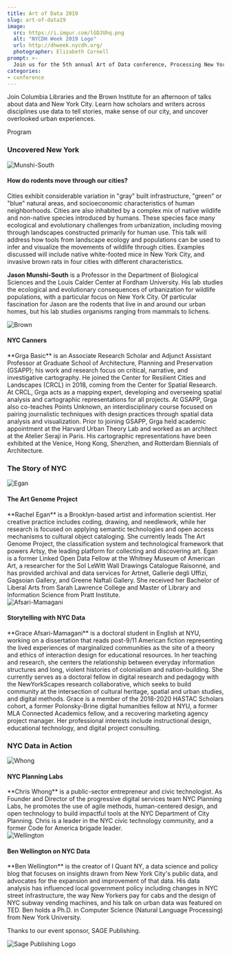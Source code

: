 ```yaml
---
title: Art of Data 2019
slug: art-of-data19
image:
  src: https://i.imgur.com/lGDJUhq.png
  alt: "NYCDH Week 2019 Logo"
  url: http://dhweek.nycdh.org/
  photographer: Elizabeth Cornell
prompt: >-
  Join us for the 5th annual Art of Data conference, Processing New York
categories:
- conference
---
```


Join Columbia Libraries and the Brown Institute for an afternoon of talks about data and New York City. Learn how scholars and writers across disciplines use data to tell stories, make sense of our city, and uncover overlooked urban experiences.

<div class="card">

<div class="card-header">
<p class="mb-0">Program</p>
</div>

<div class="card-body">
<div class="list-group list-group-flush">

<div class="list-group-item">
<h3>Uncovered New York</h3>

<div id="Munshi-South" class="row">
<div class="col-3">
<img src="/assets/imgs/art-of-data/MunshiSouth2.jpg" class="rounded img-fluid" alt="Munshi-South">
</div>
<div class="col-9">
<h4>How do rodents move through our cities?</h4>
Cities exhibit considerable variation in "gray" built infrastructure, "green" or "blue" natural areas, and socioeconomic characteristics of human neighborhoods. Cities are also inhabited by a complex mix of native wildlife and non-native species introduced by humans. These species face many ecological and evolutionary challenges from urbanization, including moving through landscapes constructed primarily for human use. This talk will address how tools from landscape ecology and populations can be used to infer and visualize the movements of wildlife through cities. Examples discussed will include native white-footed mice in New York City, and invasive brown rats in four cities with different characteristics.

**Jason Munshi-South** is a Professor in the Department of Biological Sciences and the Louis Calder Center at Fordham University. His lab studies the ecological and evolutionary consequences of urbanization for wildlife populations, with a particular focus on New York City. Of particular fascination for Jason are the rodents that live in and around our urban homes, but his lab studies organisms ranging from mammals to lichens.
</div>
</div>

<div id="Basic" class="row">
<div class="col-3">
<img src="/assets/imgs/art-of-data/gbasic-DV.jpg" class="rounded img-fluid" alt="Brown">
</div>
<div class="col-9">
<h4>NYC Canners</h4>
**Grga Basic** is an Associate Research Scholar and Adjunct Assistant Professor at Graduate School of Architecture, Planning and Preservation (GSAPP); his work and research focus on critical, narrative, and investigative cartography. He joined the Center for Resilient Cities and Landscapes (CRCL) in 2018, coming from the Center for Spatial Research. At CRCL, Grga acts as a mapping expert, developing and overseeing spatial analysis and cartographic representations for all projects. At GSAPP, Grga also co-teaches Points Unknown, an interdisciplinary course focused on pairing journalistic techniques with design practices through spatial data analysis and visualization. Prior to joining GSAPP, Grga held academic appointment at the Harvard Urban Theory Lab and worked as an architect at the Atelier Seraji in Paris. His cartographic representations have been exhibited at the Venice, Hong Kong, Shenzhen, and Rotterdam Biennials of Architecture.
</div>
</div>
</div>

<div class="list-group-item">
<h3>The Story of NYC</h3>
<div id="Egan" class="row">
<div class="col-3">
<img src="/assets/imgs/art-of-data/rachel-egan.jpg" class="rounded img-fluid" alt="Egan">
</div>
<div class="col-9">
<h4>The Art Genome Project</h4>
**Rachel Egan** is a Brooklyn-based artist and information scientist. Her creative practice includes coding, drawing, and needlework, while her research is focused on applying semantic technologies and open access mechanisms to cultural object cataloging. She currently leads The Art Genome Project, the classification system and technological framework that powers Artsy, the leading platform for collecting and discovering art. Egan is a former Linked Open Data Fellow at the Whitney Museum of American Art, a researcher for the Sol LeWitt Wall Drawings Catalogue Raisonné, and has provided archival and data services for Artnet, Gallerie degli Uffizi, Gagsoian Gallery, and Greene Naftali Gallery. She received her Bachelor of Liberal Arts from Sarah Lawrence College and Master of Library and Information Science from Pratt Institute.
</div>
</div>

<div id="Afsari-Mamagani" class="row">
<div class="col-3">
<img src="/assets/imgs/art-of-data/afsari-mamagani_headshot.jpg" class="rounded img-fluid" alt="Afsari-Mamagani">
</div>
<div class="col-9">
<h4>Storytelling with NYC Data</h4>
**Grace Afsari-Mamagani** is a doctoral student in English at NYU, working on a dissertation that reads post-9/11 American fiction representing the lived experiences of marginalized communities as the site of a theory and ethics of interaction design for educational resources. In her teaching and research, she centers the relationship between everyday information structures and long, violent histories of colonialism and nation-building. She currently serves as a doctoral fellow in digital research and pedagogy with the NewYorkScapes research collaborative, which seeks to build community at the intersection of cultural heritage, spatial and urban studies, and digital methods. Grace is a member of the 2018-2020 HASTAC Scholars cohort, a former Polonsky-Brine digital humanities fellow at NYU, a former MLA Connected Academics fellow, and a recovering marketing agency project manager. Her professional interests include instructional design, educational technology, and digital project consulting.
</div>
</div>
</div>

<div class="list-group-item">
<h3>NYC Data in Action</h3>

<div id="Whong" class="row">
<div class="col-3">
<img src="/assets/imgs/art-of-data/chris-whong.jpg" class="rounded img-fluid" alt="Whong">
</div>
<div class="col-9">
<h4>NYC Planning Labs</h4>
**Chris Whong** is a public-sector entrepreneur and civic technologist. As Founder and Director of the progressive digital services team NYC Planning Labs, he promotes the use of agile methods, human-centered design, and open technology to build impactful tools at the NYC Department of City Planning. Chris is a leader in the NYC civic technology community, and a former Code for America brigade leader.
</div>
</div>

<div id="Adams" class="row">
<div class="col-3">
<img src="/assets/imgs/art-of-data/benwellington.jpg" class="rounded img-fluid" alt="Wellington">
</div>
<div class="col-9">
<h4>Ben Wellington on NYC Data</h4>
**Ben Wellington** is the creator of I Quant NY, a data science and policy blog that focuses on insights drawn from New York City's public data, and advocates for the expansion and improvement of that data. His data analysis has influenced local government policy including changes in NYC street infrastructure, the way New Yorkers pay for cabs and the design of NYC subway vending machines, and his talk on urban data was featured on TED. Ben holds a Ph.D. in Computer Science (Natural Language Processing) from New York University.
</div>
</div>
</div>
</div>
</div>
</div>

Thanks to our event sponsor, SAGE Publishing.
<div class="row"><div class="col-4">
<img src="/assets/imgs/art-of-data/sage-publishing-logo.png" class="rounded img-fluid" alt="Sage Publishing Logo">
</div>
</div>
